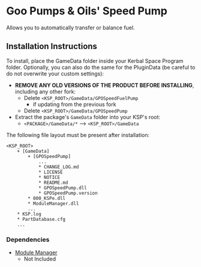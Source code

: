 # Goo Pumps & Oils' Speed Pump

Allows you to automatically transfer or balance fuel.


## Installation Instructions

To install, place the GameData folder inside your Kerbal Space Program folder. Optionally, you can also do the same for the PluginData (be careful to do not overwrite your custom settings):

* **REMOVE ANY OLD VERSIONS OF THE PRODUCT BEFORE INSTALLING**, including any other fork:
	+ Delete `<KSP_ROOT>/GameData/GPOSpeedFuelPump`
		- if updating from the previous fork 
	+ Delete `<KSP_ROOT>/GameData/GPOSpeedPump`
* Extract the package's `GameData` folder into your KSP's root:
	+ `<PACKAGE>/GameData/*` --> `<KSP_ROOT>/GameData`

The following file layout must be present after installation:

```
<KSP_ROOT>
	+ [GameData]
		+ [GPOSpeedPump]
			...
			* CHANGE_LOG.md
			* LICENSE
			* NOTICE
			* README.md
			* GPOSpeedPump.dll
			* GPOSpeedPump.version
		* 000_KSPe.dll
		* ModuleManager.dll
		...
	* KSP.log
	* PartDatabase.cfg
	...
```


### Dependencies

* [Module Manager](https://github.com/net-lisias-ksp/ModuleManager)
	+ Not Included
